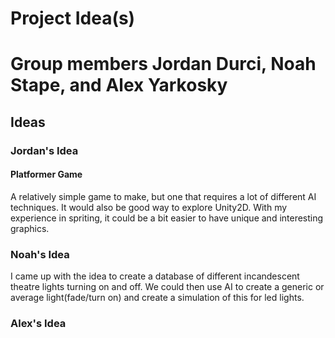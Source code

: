 # Project Idea(s)
# Group members Jordan Durci, Noah Stape, and Alex Yarkosky

## Ideas

### Jordan's Idea

#### Platformer Game

A relatively simple game to make, but one that requires a lot of different AI techniques.  It would also be good way to explore Unity2D.  With my experience in spriting, it could be a bit easier to have unique and interesting graphics.

### Noah's Idea
I came up with the idea to create a database of different incandescent theatre lights turning on and off. We could then use AI to create a generic or average light(fade/turn on) and create a simulation of this for led lights.

### Alex's Idea
